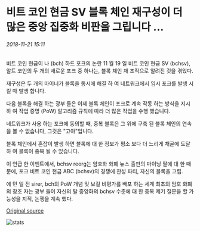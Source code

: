# 비트 코인 현금 SV 블록 체인 재구성이 더 많은 중앙 집중화 비판을 그립니다 ...

###### 2018-11-21 15:11

비트 코인 현금이 나 (bch) 하드 포크의 논란 11 월 19 일 비트 코인 현금 SV (bchsv), 알트 코인의 두 개의 새로운 포크 중 하나는, 블록 체인 재 조직으로 알려진 것을 겪었다.

재구성은 두 개의 마이너가 블록을 동시에 해결 하 여 네트워크에서 임시 포크를 발생 시킬 때 발생 합니다.

다음 블록을 해결 하는 광부 들은 이제 블록 체인이 포크로 계속 작동 하는 방식을 지시 하 여 작업 증명 (PoW) 알고리즘 규칙에 따라 더 많은 작업을 수행 했습니다.

네트워크가 사용 하는 포크에 동의할 때, 중복 블록은 그 위에 구축 된 블록 체인의 연속을 볼 수 없습니다, 그것은 "고아"입니다.

블록 체인에서 혼잡이 발생 하면 블록에 대 한 정보가 평소 보다 더 느리게 채굴에 도달 하 여 블록이 중복 될 수 있습니다.

이 언급 한 이벤트에서, bchsv reorg는 암호화 화폐 뉴스 출판의 마이닝 팔에 대 한 때문에, 포크 비트 코인 현금 ABC (bchsv)의 경쟁에 찬성 파티, 자신의 블록을 고립.

에 민 일 전 sirer, bch의 PoW 개념 및 보컬 비평가를 배포 하는 세계 최초의 암호 화폐의 창조 자는 광부 들이 자신의 탈 중앙화의 bchsv 수준에 대 한 중복 제기 질문을 할 가능성을 지적, 논쟁을 계속 했다.

[Original source](https://cointelegraph.com/news/bitcoin-cash-sv-blockchain-reorganization-draws-further-centralization-criticism)

![stats](https://c.statcounter.com/11760860/0/a89fa40b/1/ "stats")